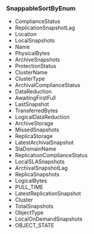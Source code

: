 ### SnappableSortByEnum
- ComplianceStatus
- ReplicationSnapshotLag
- Location
- LocalSnapshots
- Name
- PhysicalBytes
- ArchiveSnapshots
- ProtectionStatus
- ClusterName
- ClusterType
- ArchivalComplianceStatus
- DataReduction
- AwaitingFirstFull
- LastSnapshot
- TransferredBytes
- LogicalDataReduction
- ArchiveStorage
- MissedSnapshots
- ReplicaStorage
- LatestArchivalSnapshot
- SlaDomainName
- ReplicationComplianceStatus
- LocalSLASnapshots
- ArchivalSnapshotLag
- ReplicaSnapshots
- LogicalBytes
- PULL_TIME
- LatestReplicationSnapshot
- Cluster
- TotalSnapshots
- ObjectType
- LocalOnDemandSnapshots
- OBJECT_STATE
